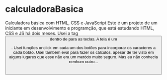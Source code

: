 # calculadoraBasica
Calculadora básica com HTML, CSS e JavaScript
Este é um projeto de um iniciante em desenvolvimento e programção, que está estudando HTML, CSS e JS há dois meses.
Usei a tag <button> dentro de <table> para as teclas.
A tela é um <p>.
Usei funções onclick em cada um dos botões para incorporar os caracteres a cada botão.
Usei também eval para fazer os cálculos, apesar de ter visto em alguns lugares que esse não era um metódo muito seguro. Mas eu não conhecia nenhum outro...
